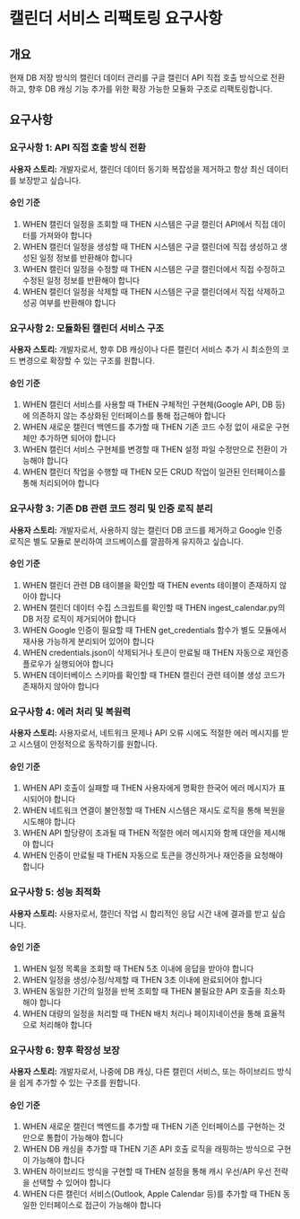 # 캘린더 서비스 리팩토링 요구사항

## 개요

현재 DB 저장 방식의 캘린더 데이터 관리를 구글 캘린더 API 직접 호출 방식으로 전환하고, 향후 DB 캐싱 기능 추가를 위한 확장 가능한 모듈화 구조로 리팩토링합니다.

## 요구사항

### 요구사항 1: API 직접 호출 방식 전환

**사용자 스토리:** 개발자로서, 캘린더 데이터 동기화 복잡성을 제거하고 항상 최신 데이터를 보장받고 싶습니다.

#### 승인 기준
1. WHEN 캘린더 일정을 조회할 때 THEN 시스템은 구글 캘린더 API에서 직접 데이터를 가져와야 합니다
2. WHEN 캘린더 일정을 생성할 때 THEN 시스템은 구글 캘린더에 직접 생성하고 생성된 일정 정보를 반환해야 합니다
3. WHEN 캘린더 일정을 수정할 때 THEN 시스템은 구글 캘린더에서 직접 수정하고 수정된 일정 정보를 반환해야 합니다
4. WHEN 캘린더 일정을 삭제할 때 THEN 시스템은 구글 캘린더에서 직접 삭제하고 성공 여부를 반환해야 합니다

### 요구사항 2: 모듈화된 캘린더 서비스 구조

**사용자 스토리:** 개발자로서, 향후 DB 캐싱이나 다른 캘린더 서비스 추가 시 최소한의 코드 변경으로 확장할 수 있는 구조를 원합니다.

#### 승인 기준
1. WHEN 캘린더 서비스를 사용할 때 THEN 구체적인 구현체(Google API, DB 등)에 의존하지 않는 추상화된 인터페이스를 통해 접근해야 합니다
2. WHEN 새로운 캘린더 백엔드를 추가할 때 THEN 기존 코드 수정 없이 새로운 구현체만 추가하면 되어야 합니다
3. WHEN 캘린더 서비스 구현체를 변경할 때 THEN 설정 파일 수정만으로 전환이 가능해야 합니다
4. WHEN 캘린더 작업을 수행할 때 THEN 모든 CRUD 작업이 일관된 인터페이스를 통해 처리되어야 합니다

### 요구사항 3: 기존 DB 관련 코드 정리 및 인증 로직 분리

**사용자 스토리:** 개발자로서, 사용하지 않는 캘린더 DB 코드를 제거하고 Google 인증 로직은 별도 모듈로 분리하여 코드베이스를 깔끔하게 유지하고 싶습니다.

#### 승인 기준
1. WHEN 캘린더 관련 DB 테이블을 확인할 때 THEN events 테이블이 존재하지 않아야 합니다
2. WHEN 캘린더 데이터 수집 스크립트를 확인할 때 THEN ingest_calendar.py의 DB 저장 로직이 제거되어야 합니다
3. WHEN Google 인증이 필요할 때 THEN get_credentials 함수가 별도 모듈에서 재사용 가능하게 분리되어 있어야 합니다
4. WHEN credentials.json이 삭제되거나 토큰이 만료될 때 THEN 자동으로 재인증 플로우가 실행되어야 합니다
5. WHEN 데이터베이스 스키마를 확인할 때 THEN 캘린더 관련 테이블 생성 코드가 존재하지 않아야 합니다

### 요구사항 4: 에러 처리 및 복원력

**사용자 스토리:** 사용자로서, 네트워크 문제나 API 오류 시에도 적절한 에러 메시지를 받고 시스템이 안정적으로 동작하기를 원합니다.

#### 승인 기준
1. WHEN API 호출이 실패할 때 THEN 사용자에게 명확한 한국어 에러 메시지가 표시되어야 합니다
2. WHEN 네트워크 연결이 불안정할 때 THEN 시스템은 재시도 로직을 통해 복원을 시도해야 합니다
3. WHEN API 할당량이 초과될 때 THEN 적절한 에러 메시지와 함께 대안을 제시해야 합니다
4. WHEN 인증이 만료될 때 THEN 자동으로 토큰을 갱신하거나 재인증을 요청해야 합니다

### 요구사항 5: 성능 최적화

**사용자 스토리:** 사용자로서, 캘린더 작업 시 합리적인 응답 시간 내에 결과를 받고 싶습니다.

#### 승인 기준
1. WHEN 일정 목록을 조회할 때 THEN 5초 이내에 응답을 받아야 합니다
2. WHEN 일정을 생성/수정/삭제할 때 THEN 3초 이내에 완료되어야 합니다
3. WHEN 동일한 기간의 일정을 반복 조회할 때 THEN 불필요한 API 호출을 최소화해야 합니다
4. WHEN 대량의 일정을 처리할 때 THEN 배치 처리나 페이지네이션을 통해 효율적으로 처리해야 합니다

### 요구사항 6: 향후 확장성 보장

**사용자 스토리:** 개발자로서, 나중에 DB 캐싱, 다른 캘린더 서비스, 또는 하이브리드 방식을 쉽게 추가할 수 있는 구조를 원합니다.

#### 승인 기준
1. WHEN 새로운 캘린더 백엔드를 추가할 때 THEN 기존 인터페이스를 구현하는 것만으로 통합이 가능해야 합니다
2. WHEN DB 캐싱을 추가할 때 THEN 기존 API 호출 로직을 래핑하는 방식으로 구현이 가능해야 합니다
3. WHEN 하이브리드 방식을 구현할 때 THEN 설정을 통해 캐시 우선/API 우선 전략을 선택할 수 있어야 합니다
4. WHEN 다른 캘린더 서비스(Outlook, Apple Calendar 등)를 추가할 때 THEN 동일한 인터페이스로 접근이 가능해야 합니다